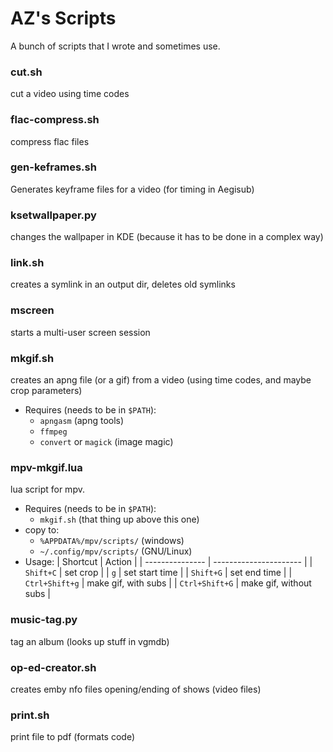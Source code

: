 # AZ's Scripts
A bunch of scripts that I wrote and sometimes use.

### cut.sh
cut a video using time codes

### flac-compress.sh
compress flac files

### gen-keframes.sh
Generates keyframe files for a video (for timing in Aegisub)

### ksetwallpaper.py
changes the wallpaper in KDE (because it has to be done in a complex way)

### link.sh
creates a symlink in an output dir, deletes old symlinks

### mscreen
starts a multi-user screen session

### mkgif.sh
creates an apng file (or a gif) from a video
(using time codes, and maybe crop parameters)
- Requires (needs to be in `$PATH`):
  - `apngasm` (apng tools)
  - `ffmpeg`
  - `convert` or `magick` (image magic)

### mpv-mkgif.lua
lua script for mpv.
- Requires (needs to be in `$PATH`):
  - `mkgif.sh` (that thing up above this one)
- copy to:
  - `%APPDATA%/mpv/scripts/` (windows)
  - `~/.config/mpv/scripts/` (GNU/Linux)
- Usage:
|     Shortcut    |         Action         |
| --------------- | ---------------------- |
|  `Shift+C`      | set crop               |
|  `g`            | set start time         |
|  `Shift+G`      | set end time           |
|  `Ctrl+Shift+g` | make gif, with subs    |
|  `Ctrl+Shift+G` | make gif, without subs |

### music-tag.py
tag an album (looks up stuff in vgmdb)

### op-ed-creator.sh
creates emby nfo files opening/ending of shows (video files)

### print.sh
print file to pdf (formats code)
